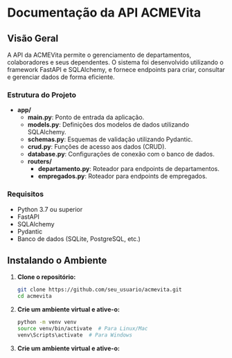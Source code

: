 # Documentação da API ACMEVita

## Visão Geral

A API da ACMEVita permite o gerenciamento de departamentos, colaboradores e seus dependentes. O sistema foi desenvolvido utilizando o framework FastAPI e SQLAlchemy, e fornece endpoints para criar, consultar e gerenciar dados de forma eficiente.

### Estrutura do Projeto

- **app/**
  - **main.py**: Ponto de entrada da aplicação.
  - **models.py**: Definições dos modelos de dados utilizando SQLAlchemy.
  - **schemas.py**: Esquemas de validação utilizando Pydantic.
  - **crud.py**: Funções de acesso aos dados (CRUD).
  - **database.py**: Configurações de conexão com o banco de dados.
  - **routers/**
    - **departamento.py**: Roteador para endpoints de departamentos.
    - **empregados.py**: Roteador para endpoints de empregados.

### Requisitos

- Python 3.7 ou superior
- FastAPI
- SQLAlchemy
- Pydantic
- Banco de dados (SQLite, PostgreSQL, etc.)

## Instalando o Ambiente

1. **Clone o repositório:**

   ```bash
   git clone https://github.com/seu_usuario/acmevita.git
   cd acmevita

2. **Crie um ambiente virtual e ative-o:**
    ```bash
    python -m venv venv
    source venv/bin/activate  # Para Linux/Mac
    venv\Scripts\activate  # Para Windows

3. **Crie um ambiente virtual e ative-o:**